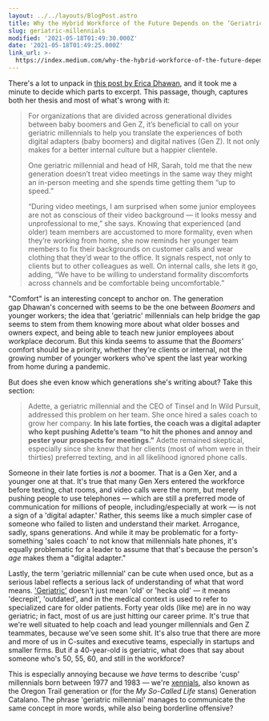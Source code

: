 ```yaml
---
layout: ../../layouts/BlogPost.astro
title: Why the Hybrid Workforce of the Future Depends on the ‘Geriatric Millennial’
slug: geriatric-millennials
modified: '2021-05-18T01:49:30.000Z'
date: '2021-05-18T01:49:25.000Z'
link_url: >-
  https://index.medium.com/why-the-hybrid-workforce-of-the-future-depends-on-the-geriatric-millennial-6f9ff4de1d23
---
```

There's a lot to unpack in [this post by Erica Dhawan](https://index.medium.com/why-the-hybrid-workforce-of-the-future-depends-on-the-geriatric-millennial-6f9ff4de1d23), and it took me a minute to decide which parts to excerpt. This passage, though, captures both her thesis and most of what's wrong with it:

> For organizations that are divided across generational divides between baby boomers and Gen Z, it’s beneficial to call on your geriatric millennials to help you translate the experiences of both digital adapters (baby boomers) and digital natives (Gen Z). It not only makes for a better internal culture but a happier clientele.
> 
> One geriatric millennial and head of HR, Sarah, told me that the new generation doesn’t treat video meetings in the same way they might an in-person meeting and she spends time getting them “up to speed.”
> 
> “During video meetings, I am surprised when some junior employees are not as conscious of their video background — it looks messy and unprofessional to me,” she says. Knowing that experienced (and older) team members are accustomed to more formality, even when they’re working from home, she now reminds her younger team members to fix their backgrounds on customer calls and wear clothing that they’d wear to the office. It signals respect, not only to clients but to other colleagues as well. On internal calls, she lets it go, adding, “We have to be willing to understand formality discomforts across channels and be comfortable being uncomfortable.”

"Comfort" is an interesting concept to anchor on. The generation gap Dhawan's concerned with seems to be the one between _Boomers_ and younger workers; the idea that 'geriatric' millennials can help bridge the gap seems to stem from them knowing more about what older bosses and owners expect, and being able to teach new junior employees about workplace decorum. But this kinda seems to assume that the _Boomers'_ comfort should be a priority, whether they're clients or internal, not the growing number of younger workers who've spent the last year working from home during a pandemic.

But does she even know which generations she's writing about? Take this section:

> Adette, a geriatric millennial and the CEO of Tinsel and In Wild Pursuit, addressed this problem on her team. She once hired a sales coach to grow her company. **In his late forties, the coach was a digital adapter who kept pushing Adette’s team “to hit the phones and annoy and pester your prospects for meetings.”** Adette remained skeptical, especially since she knew that her clients (most of whom were in their thirties) preferred texting, and in all likelihood ignored phone calls.

Someone in their late forties is _not_ a boomer. That is a Gen Xer, and a younger one at that. It's true that many Gen Xers entered the workforce before texting, chat rooms, and video calls were the norm, but merely pushing people to use telephones — which are still a preferred mode of communication for millions of people, including/especially at work — is not a sign of a 'digital adapter.' Rather, this seems like a much simpler case of someone who failed to listen and understand their market. Arrogance, sadly, spans generations. And while it may be problematic for a forty-something 'sales coach' to not know that millennials hate phones, it's equally problematic for a leader to assume that that's because the person's _age_ makes them a "digital adapter."

Lastly, the term 'geriatric millennial' can be cute when used once, but as a serious label reflects a serious lack of understanding of what that word means. ['Geriatric'](https://www.lexico.com/en/definition/geriatric) doesn't just mean 'old' or 'hecka old' — it means 'decrepit', 'outdated', and in the medical context is used to refer to specialized care for older patients. Forty year olds (like me) are in no way geriatric; in fact, most of us are just hitting our career prime. It's true that we're well situated to help coach and lead younger millennials and Gen Z teammates, because we've seen some shit. It's also true that there are more and more of us in C-suites and executive teams, especially in startups and smaller firms. But if a 40-year-old is geriatric, what does that say about someone who's 50, 55, 60, and still in the workforce?

This is especially annoying because we _have_ terms to describe 'cusp' millennials born between 1977 and 1983 — we're [xennials](https://en.wikipedia.org/wiki/Xennials), also known as the Oregon Trail generation or (for the _My So-Called Life_ stans) Generation Catalano. The phrase 'geriatric millennial' manages to communicate the same concept in more words, while also being borderline offensive?
